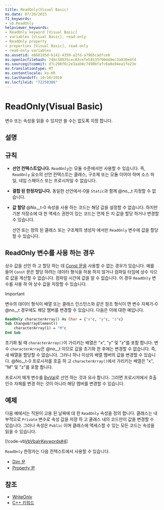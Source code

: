 ```yaml
---
title: ReadOnly(Visual Basic)
ms.date: 07/20/2015
f1_keywords:
- vb.ReadOnly
helpviewer_keywords:
- ReadOnly keyword [Visual Basic]
- variables [Visual Basic], read-only
- ReadOnly property
- properties [Visual Basic], read-only
- read-only variables
ms.assetid: e868185d-6142-4359-a2fd-a7965cadfce8
ms.openlocfilehash: 748c38835cec83cefe54535f90d40ec3a030e4f4
ms.sourcegitcommit: d7c298f6c2e3aab0c7498bfafc0a0a94ea1fe23e
ms.translationtype: MT
ms.contentlocale: ko-KR
ms.lasthandoff: 10/10/2019
ms.locfileid: "72250386"
---
```

# <a name="readonly-visual-basic"></a>ReadOnly(Visual Basic)
변수 또는 속성을 읽을 수 있지만 쓸 수는 없도록 지정 합니다.  
  
## <a name="remarks"></a>설명  
  
## <a name="rules"></a>규칙  
  
- **선언 컨텍스트입니다.** `ReadOnly`는 모듈 수준에서만 사용할 수 있습니다. 즉, `ReadOnly` 요소의 선언 컨텍스트는 클래스, 구조체 또는 모듈 이어야 하며 소스 파일, 네임 스페이스 또는 프로시저일 수 없습니다.  
  
- **결합 된 한정자입니다.** 동일한 선언에서-0을 `Static`과 함께 @no__t 지정할 수 없습니다.  
  
- **값 할당** @No__t-0 속성을 사용 하는 코드는 해당 값을 설정할 수 없습니다. 하지만 기본 저장소에 대 한 액세스 권한이 있는 코드는 언제 든 지 값을 할당 하거나 변경할 수 있습니다.  
  
     선언 또는 정의 된 클래스 또는 구조체의 생성자 에서만 `ReadOnly` 변수에 값을 할당할 수 있습니다.  
  
## <a name="when-to-use-a-readonly-variable"></a>ReadOnly 변수를 사용 하는 경우  
 상수 값을 선언 하 고 할당 하는 데 [Const 문을](../../../visual-basic/language-reference/statements/const-statement.md) 사용할 수 없는 경우가 있습니다. 예를 들어 `Const` 문은 할당 하려는 데이터 형식을 허용 하지 않거나 컴파일 타임에 상수 식으로 값을 계산할 수 없습니다. 컴파일 시간에 값을 알 수 없습니다. 이 경우 `ReadOnly` 변수를 사용 하 여 상수 값을 저장할 수 있습니다.  
  
> [!IMPORTANT]
> 변수의 데이터 형식이 배열 또는 클래스 인스턴스와 같은 참조 형식이 면 변수 자체가-0 @no__t 경우에도 해당 멤버를 변경할 수 있습니다. 다음은 이에 대한 예입니다.  
  
 ```vb
 ReadOnly characterArray() As Char = {"x"c, "y"c, "z"c}
 Sub ChangeArrayElement()
     characterArray(1) = "M"c
 End Sub
 ```
  
 초기화 될 때 `characterArray()`이 가리키는 배열은 "x", "y" 및 "z"를 포함 합니다. 변수 `characterArray`은 @no__t 이므로 값을 초기화 한 후에는 변경할 수 없습니다. 즉, 새 배열을 할당할 수 없습니다. 그러나 하나 이상의 배열 멤버의 값을 변경할 수 있습니다. @No__t-0 프로시저를 호출 하 고 `characterArray()`에서 가리키는 배열은 "x", "M" 및 "z"를 포함 합니다.
  
 프로시저 매개 변수를 [ByVal](byval.md)로 선언 하는 것과 유사 합니다. 그러면 프로시저에서 호출 인수 자체를 변경 하는 것이 아니라 해당 멤버를 변경할 수 있습니다.  
  
## <a name="example"></a>예제

다음 예에서는 직원이 고용 된 날짜에 대 한 `ReadOnly` 속성을 정의 합니다. 클래스는 내부적으로 `Private` 변수로 속성 값을 저장 하 고 클래스 내의 코드만이 값을 변경할 수 있습니다. 그러나 속성은 `Public` 이며 클래스에 액세스할 수 있는 모든 코드는 속성을 읽을 수 있습니다.
  
[!code-vb[VbVbalrKeywords#4](~/samples/snippets/visualbasic/VS_Snippets_VBCSharp/VbVbalrKeywords/VB/Class1.vb#4)]
  
`ReadOnly` 한정자는 다음 컨텍스트에서 사용할 수 있습니다.
  
- [Dim 문](../statements/dim-statement.md) 
- [Property 문](../statements/property-statement.md)  
  
## <a name="see-also"></a>참조

- [WriteOnly](writeonly.md)
- [C++ 키워드](../keywords/index.md)
